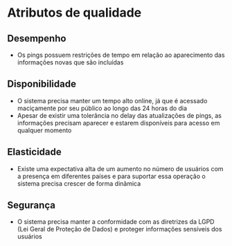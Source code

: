 # Atributos de qualidade

## Desempenho

* Os pings possuem restrições de tempo em relação ao aparecimento das informações novas que são incluídas

## Disponibilidade

* O sistema precisa manter um tempo alto online, já que é acessado maciçamente por seu público ao longo das 24 horas do dia
* Apesar de existir uma tolerância no delay das atualizações de pings, as informações precisam aparecer e estarem disponíveis para acesso em qualquer momento

## Elasticidade

* Existe uma expectativa alta de um aumento no número de usuários com a presença em diferentes países e para suportar essa operação o sistema precisa crescer de forma dinâmica

## Segurança

* O sistema precisa manter a conformidade com as diretrizes da LGPD (Lei Geral de Proteção de Dados) e proteger informações sensíveis dos usuários

